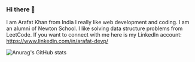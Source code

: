 ### Hi there 👋

I am Arafat Khan from India I really like web development and coding. I am an alumni of Newton School. I like solving data structure problems from LeetCode.
If you want to connect with me here is my LinkedIn account: https://www.linkedin.com/in/arafat-devp/

![Anurag's GitHub stats](https://github-readme-stats.vercel.app/api?username=khan-arafat&theme=default&show_icons=true)
